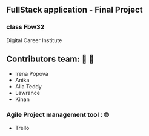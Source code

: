 ## FullStack application - Final Project 
### class Fbw32
Digital Career Institute 

## Contributors team: 🚀 🤖

- Irena Popova
- Anika 
- Alla Teddy 
- Lawrance 
- Kinan

### Agile Project management tool : 🤓
- Trello 